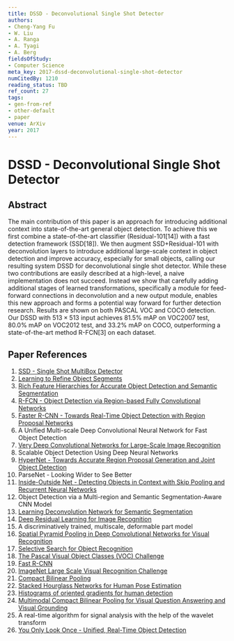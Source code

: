 ```yaml
---
title: DSSD - Deconvolutional Single Shot Detector
authors:
- Cheng-Yang Fu
- W. Liu
- A. Ranga
- A. Tyagi
- A. Berg
fieldsOfStudy:
- Computer Science
meta_key: 2017-dssd-deconvolutional-single-shot-detector
numCitedBy: 1210
reading_status: TBD
ref_count: 27
tags:
- gen-from-ref
- other-default
- paper
venue: ArXiv
year: 2017
---
```


# DSSD - Deconvolutional Single Shot Detector

## Abstract

The main contribution of this paper is an approach for introducing additional context into state-of-the-art general object detection. To achieve this we first combine a state-of-the-art classifier (Residual-101[14]) with a fast detection framework (SSD[18]). We then augment SSD+Residual-101 with deconvolution layers to introduce additional large-scale context in object detection and improve accuracy, especially for small objects, calling our resulting system DSSD for deconvolutional single shot detector. While these two contributions are easily described at a high-level, a naive implementation does not succeed. Instead we show that carefully adding additional stages of learned transformations, specifically a module for feed-forward connections in deconvolution and a new output module, enables this new approach and forms a potential way forward for further detection research. Results are shown on both PASCAL VOC and COCO detection. Our DSSD with $513 \times 513$ input achieves 81.5% mAP on VOC2007 test, 80.0% mAP on VOC2012 test, and 33.2% mAP on COCO, outperforming a state-of-the-art method R-FCN[3] on each dataset.

## Paper References

1. [SSD - Single Shot MultiBox Detector](2016-ssd-single-shot-multibox-detector)
2. [Learning to Refine Object Segments](2016-learning-to-refine-object-segments)
3. [Rich Feature Hierarchies for Accurate Object Detection and Semantic Segmentation](2014-rich-feature-hierarchies-for-accurate-object-detection-and-semantic-segmentation)
4. [R-FCN - Object Detection via Region-based Fully Convolutional Networks](2016-r-fcn-object-detection-via-region-based-fully-convolutional-networks)
5. [Faster R-CNN - Towards Real-Time Object Detection with Region Proposal Networks](2015-faster-r-cnn-towards-real-time-object-detection-with-region-proposal-networks)
6. A Unified Multi-scale Deep Convolutional Neural Network for Fast Object Detection
7. [Very Deep Convolutional Networks for Large-Scale Image Recognition](2015-very-deep-convolutional-networks-for-large-scale-image-recognition)
8. Scalable Object Detection Using Deep Neural Networks
9. [HyperNet - Towards Accurate Region Proposal Generation and Joint Object Detection](2016-hypernet-towards-accurate-region-proposal-generation-and-joint-object-detection)
10. ParseNet - Looking Wider to See Better
11. [Inside-Outside Net - Detecting Objects in Context with Skip Pooling and Recurrent Neural Networks](2016-inside-outside-net-detecting-objects-in-context-with-skip-pooling-and-recurrent-neural-networks)
12. Object Detection via a Multi-region and Semantic Segmentation-Aware CNN Model
13. [Learning Deconvolution Network for Semantic Segmentation](2015-learning-deconvolution-network-for-semantic-segmentation)
14. [Deep Residual Learning for Image Recognition](2016-deep-residual-learning-for-image-recognition)
15. A discriminatively trained, multiscale, deformable part model
16. [Spatial Pyramid Pooling in Deep Convolutional Networks for Visual Recognition](2015-spatial-pyramid-pooling-in-deep-convolutional-networks-for-visual-recognition)
17. [Selective Search for Object Recognition](2013-selective-search-for-object-recognition)
18. [The Pascal Visual Object Classes (VOC) Challenge](2009-the-pascal-visual-object-classes-voc-challenge)
19. [Fast R-CNN](2015-fast-r-cnn)
20. [ImageNet Large Scale Visual Recognition Challenge](2015-imagenet-large-scale-visual-recognition-challenge)
21. [Compact Bilinear Pooling](2016-compact-bilinear-pooling)
22. [Stacked Hourglass Networks for Human Pose Estimation](2016-stacked-hourglass-networks-for-human-pose-estimation)
23. [Histograms of oriented gradients for human detection](2005-histograms-of-oriented-gradients-for-human-detection)
24. [Multimodal Compact Bilinear Pooling for Visual Question Answering and Visual Grounding](2016-multimodal-compact-bilinear-pooling-for-visual-question-answering-and-visual-grounding)
25. A real-time algorithm for signal analysis with the help of the wavelet transform
26. [You Only Look Once - Unified, Real-Time Object Detection](2016-you-only-look-once-unified-real-time-object-detection)
